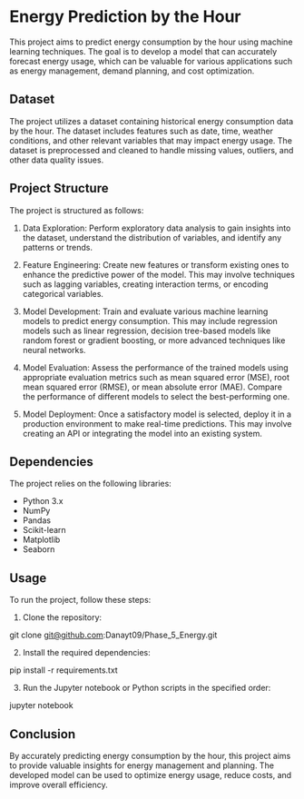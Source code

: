 # Energy Prediction by the Hour

This project aims to predict energy consumption by the hour using machine learning techniques. The goal is to develop a model that can accurately forecast energy usage, which can be valuable for various applications such as energy management, demand planning, and cost optimization.

## Dataset

The project utilizes a dataset containing historical energy consumption data by the hour. The dataset includes features such as date, time, weather conditions, and other relevant variables that may impact energy usage. The dataset is preprocessed and cleaned to handle missing values, outliers, and other data quality issues.

## Project Structure

The project is structured as follows:

1. Data Exploration: Perform exploratory data analysis to gain insights into the dataset, understand the distribution of variables, and identify any patterns or trends.

2. Feature Engineering: Create new features or transform existing ones to enhance the predictive power of the model. This may involve techniques such as lagging variables, creating interaction terms, or encoding categorical variables.

3. Model Development: Train and evaluate various machine learning models to predict energy consumption. This may include regression models such as linear regression, decision tree-based models like random forest or gradient boosting, or more advanced techniques like neural networks.

4. Model Evaluation: Assess the performance of the trained models using appropriate evaluation metrics such as mean squared error (MSE), root mean squared error (RMSE), or mean absolute error (MAE). Compare the performance of different models to select the best-performing one.

5. Model Deployment: Once a satisfactory model is selected, deploy it in a production environment to make real-time predictions. This may involve creating an API or integrating the model into an existing system.

## Dependencies

The project relies on the following libraries:

- Python 3.x
- NumPy
- Pandas
- Scikit-learn
- Matplotlib
- Seaborn

## Usage

To run the project, follow these steps:

1. Clone the repository:

git clone git@github.com:Danayt09/Phase_5_Energy.git

2. Install the required dependencies:

pip install -r requirements.txt

3. Run the Jupyter notebook or Python scripts in the specified order:

jupyter notebook

## Conclusion

By accurately predicting energy consumption by the hour, this project aims to provide valuable insights for energy management and planning. The developed model can be used to optimize energy usage, reduce costs, and improve overall efficiency.
